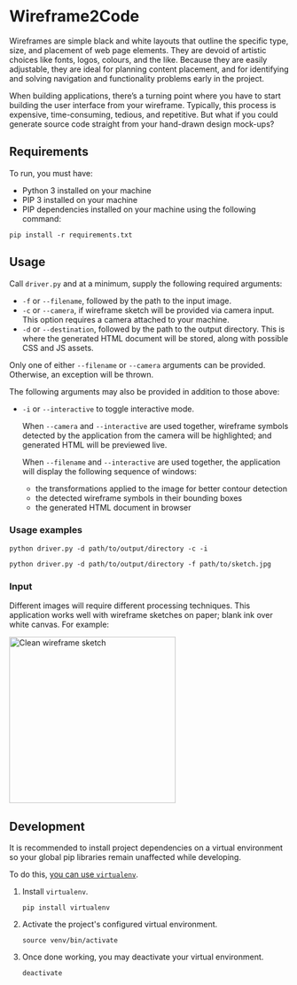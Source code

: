 # Wireframe2Code

Wireframes are simple black and white layouts that outline the specific type, size, and placement of web page elements.
They are devoid of artistic choices like fonts, logos, colours, and the like.
Because they are easily adjustable, they are ideal for planning content placement, 
and for identifying and solving navigation and functionality problems early in the project.

When building applications, there’s a turning point where you have to start building the user interface
from your wireframe. Typically, this process is expensive, time-consuming, tedious, and repetitive.
But what if you could generate source code straight from your hand-drawn design mock-ups?

## Requirements

To run, you must have:

- Python 3 installed on your machine
- PIP 3 installed on your machine
- PIP dependencies installed on your machine using the following command:

```
pip install -r requirements.txt
```

## Usage

Call `driver.py` and at a minimum, supply the following required arguments:

- `-f` or `--filename`, followed by the path to the input image.
- `-c` or `--camera`, if wireframe sketch will be provided via camera input.
  This option requires a camera attached to your machine.
- `-d` or `--destination`, followed by the path to the output directory.
  This is where the generated HTML document will be stored, along with possible CSS and JS assets.

Only one of either `--filename` or `--camera` arguments can be provided. Otherwise, an exception will be thrown.

The following arguments may also be provided in addition to those above:

- `-i` or `--interactive` to toggle interactive mode.

    When `--camera` and `--interactive` are used together,
    wireframe symbols detected by the application from the camera will be highlighted;
    and generated HTML will be previewed live.
  
    When `--filename` and `--interactive` are used together, 
    the application will display the following sequence of windows:
  
    - the transformations applied to the image for better contour detection
    - the detected wireframe symbols in their bounding boxes
    - the generated HTML document in browser

### Usage examples

```
python driver.py -d path/to/output/directory -c -i
```

```
python driver.py -d path/to/output/directory -f path/to/sketch.jpg
```

### Input

Different images will require different processing techniques.
This application works well with wireframe sketches on paper; blank ink over white canvas.
For example:

<img src="https://i.imgur.com/I5jCKay.jpg" width=300 alt="Clean wireframe sketch"/>

## Development

It is recommended to install project dependencies on a virtual environment
so your global pip libraries remain unaffected while developing.

To do this, [you can use `virtualenv`](https://docs.python-guide.org/dev/virtualenvs/).

1. Install `virtualenv`.

    ```
   pip install virtualenv
   ```

2. Activate the project's configured virtual environment.

    ```
    source venv/bin/activate
    ```

3. Once done working, you may deactivate your virtual environment.

    ```
    deactivate
    ```
